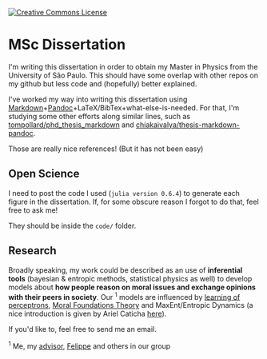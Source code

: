 <a rel="license" href="http://creativecommons.org/licenses/by-nc-nd/4.0/"><img alt="Creative Commons License" style="border-width:0" src="https://i.creativecommons.org/l/by-nc-nd/4.0/88x31.png" /></a>

# MSc Dissertation

I'm writing this dissertation in order to obtain my Master in Physics from the University of São Paulo. This should have some overlap with other repos on my github but less code and (hopefully) better explained.

I've worked my way into writing this dissertation using [Markdown](https://daringfireball.net/projects/markdown/syntax)+[Pandoc](http://pandoc.org/)+LaTeX/BibTex+what-else-is-needed. For that, I'm studying some other efforts along similar lines, such as [tompollard/phd_thesis_markdown](https://github.com/tompollard/phd_thesis_markdown) and [chiakaivalya/thesis-markdown-pandoc](https://github.com/chiakaivalya/thesis-markdown-pandoc).

Those are really nice references! (But it has not been easy)

## Open Science

I need to post the code I used (`julia version 0.6.4`) to generate each figure in the dissertation. If, for some obscure reason I forgot to do that, feel free to ask me!

They should be inside the `code/` folder.

## Research

Broadly speaking, my work could be described as an use of __inferential tools__ (bayesian \& entropic methods, statistical physics as well) to develop models about __how people reason on moral issues and exchange opinions with their peers in society__. Our <sup>1</sup> models are influenced by [learning of perceptrons](http://iopscience.iop.org/article/10.1088/0305-4470/25/23/020/meta), [Moral Foundations Theory](http://www.moralfoundations.org/) and MaxEnt/Entropic Dynamics (a nice introduction is given by Ariel Caticha [here](https://www.albany.edu/physics/ACaticha-EIFP-book.pdf)).

If you'd like to, feel free to send me an email.

<sup>1</sup> Me, my [advisor](https://scholar.google.com/citations?user=L8JJ5dgAAAAJ), [Felippe](https://github.com/flipgthb) and others in our group
